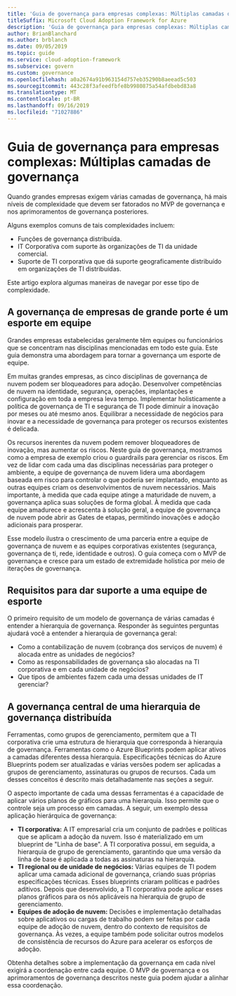```yaml
---
title: 'Guia de governança para empresas complexas: Múltiplas camadas de governança'
titleSuffix: Microsoft Cloud Adoption Framework for Azure
description: 'Guia de governança para empresas complexas: Múltiplas camadas de governança'
author: BrianBlanchard
ms.author: brblanch
ms.date: 09/05/2019
ms.topic: guide
ms.service: cloud-adoption-framework
ms.subservice: govern
ms.custom: governance
ms.openlocfilehash: a0a2674a91b963154d757eb35290b8aeead5c503
ms.sourcegitcommit: 443c28f3afeedfbfe8b9980875a54afdbebd83a8
ms.translationtype: MT
ms.contentlocale: pt-BR
ms.lasthandoff: 09/16/2019
ms.locfileid: "71027886"
---
```

# <a name="governance-guide-for-complex-enterprises-multiple-layers-of-governance"></a>Guia de governança para empresas complexas: Múltiplas camadas de governança

Quando grandes empresas exigem várias camadas de governança, há mais níveis de complexidade que devem ser fatorados no MVP de governança e nos aprimoramentos de governança posteriores.

Alguns exemplos comuns de tais complexidades incluem:

- Funções de governança distribuída.
- IT Corporativa com suporte às organizações de TI da unidade comercial.
- Suporte de TI corporativa que dá suporte geograficamente distribuído em organizações de TI distribuídas.

Este artigo explora algumas maneiras de navegar por esse tipo de complexidade.

## <a name="large-enterprise-governance-is-a-team-sport"></a>A governança de empresas de grande porte é um esporte em equipe

Grandes empresas estabelecidas geralmente têm equipes ou funcionários que se concentram nas disciplinas mencionadas em todo este guia. Este guia demonstra uma abordagem para tornar a governança um esporte de equipe.

Em muitas grandes empresas, as cinco disciplinas de governança de nuvem podem ser bloqueadores para adoção. Desenvolver competências de nuvem na identidade, segurança, operações, implantações e configuração em toda a empresa leva tempo. Implementar holisticamente a política de governança de TI e segurança de TI pode diminuir a inovação por meses ou até mesmo anos. Equilibrar a necessidade de negócios para inovar e a necessidade de governança para proteger os recursos existentes é delicada.

Os recursos inerentes da nuvem podem remover bloqueadores de inovação, mas aumentar os riscos. Neste guia de governança, mostramos como a empresa de exemplo criou o guardrails para gerenciar os riscos. Em vez de lidar com cada uma das disciplinas necessárias para proteger o ambiente, a equipe de governança de nuvem lidera uma abordagem baseada em risco para controlar o que poderia ser implantado, enquanto as outras equipes criam os desenvolvimentos de nuvem necessários. Mais importante, à medida que cada equipe atinge a maturidade de nuvem, a governança aplica suas soluções de forma global. À medida que cada equipe amadurece e acrescenta à solução geral, a equipe de governança de nuvem pode abrir as Gates de etapas, permitindo inovações e adoção adicionais para prosperar.

Esse modelo ilustra o crescimento de uma parceria entre a equipe de governança de nuvem e as equipes corporativas existentes (segurança, governança de ti, rede, identidade e outros). O guia começa com o MVP de governança e cresce para um estado de extremidade holística por meio de iterações de governança.

## <a name="requirements-to-supporting-such-a-team-sport"></a>Requisitos para dar suporte a uma equipe de esporte

O primeiro requisito de um modelo de governança de várias camadas é entender a hierarquia de governança. Responder às seguintes perguntas ajudará você a entender a hierarquia de governança geral:

- Como a contabilização de nuvem (cobrança dos serviços de nuvem) é alocada entre as unidades de negócios?
- Como as responsabilidades de governança são alocadas na TI corporativa e em cada unidade de negócios?
- Que tipos de ambientes fazem cada uma dessas unidades de IT gerenciar?

## <a name="central-governance-of-a-distributed-governance-hierarchy"></a>A governança central de uma hierarquia de governança distribuída

Ferramentas, como grupos de gerenciamento, permitem que a TI corporativa crie uma estrutura de hierarquia que corresponda à hierarquia de governança. Ferramentas como o Azure Blueprints podem aplicar ativos a camadas diferentes dessa hierarquia. Especificações técnicas do Azure Blueprints podem ser atualizadas e várias versões podem ser aplicadas a grupos de gerenciamento, assinaturas ou grupos de recursos. Cada um desses conceitos é descrito mais detalhadamente nas seções a seguir.

O aspecto importante de cada uma dessas ferramentas é a capacidade de aplicar vários planos de gráficos para uma hierarquia. Isso permite que o controle seja um processo em camadas. A seguir, um exemplo dessa aplicação hierárquica de governança:

- **TI corporativa:** A IT empresarial cria um conjunto de padrões e políticas que se aplicam a adoção da nuvem. Isso é materializado em um blueprint de "Linha de base". A TI corporativa possui, em seguida, a hierarquia de grupo de gerenciamento, garantindo que uma versão da linha de base é aplicada a todas as assinaturas na hierarquia.
- **TI regional ou de unidade de negócios:** Várias equipes de TI podem aplicar uma camada adicional de governança, criando suas próprias especificações técnicas. Esses blueprints criaram políticas e padrões aditivos. Depois que desenvolvido, a TI corporativa pode aplicar esses planos gráficos para os nós aplicáveis na hierarquia de grupo de gerenciamento.
- **Equipes de adoção de nuvem:** Decisões e implementação detalhadas sobre aplicativos ou cargas de trabalho podem ser feitas por cada equipe de adoção de nuvem, dentro do contexto de requisitos de governança. Às vezes, a equipe também pode solicitar outros modelos de consistência de recursos do Azure para acelerar os esforços de adoção.

Obtenha detalhes sobre a implementação da governança em cada nível exigirá a coordenação entre cada equipe. O MVP de governança e os aprimoramentos de governança descritos neste guia podem ajudar a alinhar essa coordenação.

